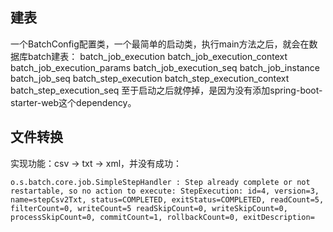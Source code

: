## 建表
一个BatchConfig配置类，一个最简单的启动类，执行main方法之后，就会在数据库batch建表：
batch_job_execution
batch_job_execution_context
batch_job_execution_params
batch_job_execution_seq
batch_job_instance
batch_job_seq
batch_step_execution
batch_step_execution_context
batch_step_execution_seq
至于启动之后就停掉，是因为没有添加spring-boot-starter-web这个dependency。

## 文件转换
实现功能：csv -> txt -> xml，并没有成功：
```
o.s.batch.core.job.SimpleStepHandler : Step already complete or not restartable, so no action to execute: StepExecution: id=4, version=3, name=stepCsv2Txt, status=COMPLETED, exitStatus=COMPLETED, readCount=5, filterCount=0, writeCount=5 readSkipCount=0, writeSkipCount=0, processSkipCount=0, commitCount=1, rollbackCount=0, exitDescription=
```
